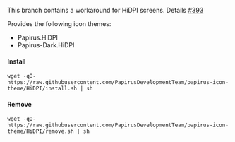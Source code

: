 This branch contains a workaround for HiDPI screens. Details [#393](https://github.com/PapirusDevelopmentTeam/papirus-icon-theme/issues/393)

Provides the following icon themes:

 - Papirus.HiDPI
 - Papirus-Dark.HiDPI

#### Install

```
wget -qO- https://raw.githubusercontent.com/PapirusDevelopmentTeam/papirus-icon-theme/HiDPI/install.sh | sh
```

#### Remove

```
wget -qO- https://raw.githubusercontent.com/PapirusDevelopmentTeam/papirus-icon-theme/HiDPI/remove.sh | sh
```
